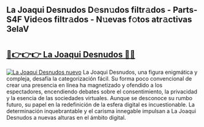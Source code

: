 ## La Joaqui Desnudos D𝚎sn𝚞dos filtr𝚊dos - Parts-S4F Vid𝚎os filtr𝚊dos - N𝚞evas f𝚘tos atr𝚊ctivas 3elaV

# <h2><a href="http://mbanwle.tromn.icu/?c=La+Joaqui+Desnudos">🔗👉👉👉 La Joaqui Desnudos 🔗🔗</a></h2>

[![La Joaqui Desnudos nuevo](https://i.imgur.com/pEAQMta.gif)](http://mbanwle.tromn.icu/?c=La+Joaqui+Desnudos)
La Joaqui Desnudos, una figura enigmática y compleja, desafía la categorización fácil. Su forma poco convencional de crear una presencia en línea ha magnetizado y ofendido a los espectadores, encendiendo debates sobre el consentimiento, la privacidad y la esencia de las sociedades virtuales. Aunque se desconoce su rumbo futuro, su papel en la redefinición de la esfera digital es incuestionable. La determinación inquebrantable y el carisma innegable impulsan a La Joaqui Desnudos a nuevas alturas en el ámbito digital.

